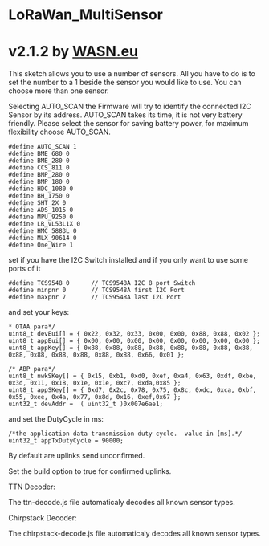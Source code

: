 # LoRaWan_MultiSensor
# v2.1.2 by [WASN.eu](https://www.wasn.eu)


This sketch allows you to use a number of sensors.
All you have to do is to set the number to a 1 beside the sensor you would like to use.
You can choose more than one sensor.

Selecting AUTO_SCAN the Firmware will try to identify the connected I2C Sensor by its address.
AUTO_SCAN takes its time, it is not very battery friendly. 
Please select the sensor for saving battery power, for maximum flexibility choose AUTO_SCAN.

    #define AUTO_SCAN 1
    #define BME_680 0
    #define BME_280 0
    #define CCS_811 0
    #define BMP_280 0
    #define BMP_180 0
    #define HDC_1080 0
    #define BH_1750 0
    #define SHT_2X 0
    #define ADS_1015 0
    #define MPU_9250 0
    #define LR_VL53L1X 0
    #define HMC_5883L 0
    #define MLX_90614 0
    #define One_Wire 1
 
set if you have the I2C Switch installed and if you only want to use some ports of it
 
    #define TCS9548 0      // TCS9548A I2C 8 port Switch
    #define minpnr 0       // TCS9548A first I2C Port
    #define maxpnr 7       // TCS9548A last I2C Port

and set your keys:

    * OTAA para*/
    uint8_t devEui[] = { 0x22, 0x32, 0x33, 0x00, 0x00, 0x88, 0x88, 0x02 };
    uint8_t appEui[] = { 0x00, 0x00, 0x00, 0x00, 0x00, 0x00, 0x00, 0x00 };
    uint8_t appKey[] = { 0x88, 0x88, 0x88, 0x88, 0x88, 0x88, 0x88, 0x88, 0x88, 0x88, 0x88, 0x88, 0x88, 0x88, 0x66, 0x01 };

    /* ABP para*/
    uint8_t nwkSKey[] = { 0x15, 0xb1, 0xd0, 0xef, 0xa4, 0x63, 0xdf, 0xbe, 0x3d, 0x11, 0x18, 0x1e, 0x1e, 0xc7, 0xda,0x85 };
    uint8_t appSKey[] = { 0xd7, 0x2c, 0x78, 0x75, 0x8c, 0xdc, 0xca, 0xbf, 0x55, 0xee, 0x4a, 0x77, 0x8d, 0x16, 0xef,0x67 };
    uint32_t devAddr =  ( uint32_t )0x007e6ae1;

and set the DutyCycle in ms:

    /*the application data transmission duty cycle.  value in [ms].*/
    uint32_t appTxDutyCycle = 90000;


By default are uplinks send unconfirmed. 

Set the build option to true for confirmed uplinks.



TTN Decoder:

  The ttn-decode.js file automaticaly decodes all known sensor types.

Chirpstack Decoder:

  The chirpstack-decode.js file automaticaly decodes all known sensor types.

